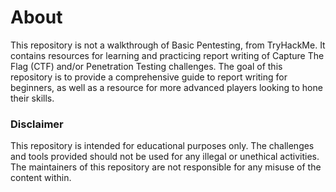 # About
This repository is not a walkthrough of Basic Pentesting, from TryHackMe.
It contains resources for learning and practicing report writing of Capture The Flag (CTF) and/or Penetration Testing challenges.
The goal of this repository is to provide a comprehensive guide to report writing for beginners, as well as a resource for more advanced players looking to hone their skills.



### Disclaimer
This repository is intended for educational purposes only. The challenges and tools provided should not be used for any illegal or unethical activities. The maintainers of this repository are not responsible for any misuse of the content within.
